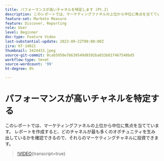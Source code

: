 ```yaml
---
title: パフォーマンスが高いチャネルを特定します (Pt.2)
description: このレポートでは、マーケティングファネルの上位から中位に焦点を当てています。 レポートを作成すると、どのチャネルが最も多くのオポチュニティを生み出しているかを確認できるので、それらのマーケティングチャネルに投資できます。
feature-set: Marketo Measure
feature: Discover, Reporting
role: User
level: Beginner
doc-type: Feature Video
last-substantial-update: 2023-09-22T00:00:00Z
jira: KT-14021
thumbnail: 3424433.jpeg
source-git-commit: 0cab5950e7b639549d0392ba033b81f467548bd5
workflow-type: tm+mt
source-wordcount: '99'
ht-degree: 0%

---
```



# パフォーマンスが高いチャネルを特定する

このレポートでは、マーケティングファネルの上位から中位に焦点を当てています。 レポートを作成すると、どのチャネルが最も多くのオポチュニティを生み出しているかを確認できるので、それらのマーケティングチャネルに投資できます。

>[!VIDEO](https://video.tv.adobe.com/v/3424433/?learn=on){transcript=true}
